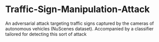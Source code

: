 # Traffic-Sign-Manipulation-Attack
An adversarial attack targeting traffic signs captured by the cameras of autonomous vehicles (NuScenes dataset). Accompanied by a classifier tailored for detecting this sort of attack
